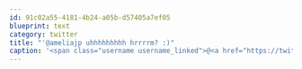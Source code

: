 ```yaml
---
id: 91c02a55-4181-4b24-a05b-d57405a7ef05
blueprint: text
category: twitter
title: "'@ameliajp uhhhhhhhhh hrrrrm? :)"
caption: '<span class="username username_linked">@<a href="https://twitter.com/ameliajp" title="Amelia Pothoven">ameliajp</a></span> uhhhhhhhhh hrrrrm? :)'
---
```

